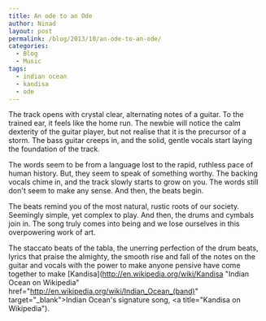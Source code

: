 ```yaml
---
title: An ode to an Ode
author: Ninad
layout: post
permalink: /blog/2013/10/an-ode-to-an-ode/
categories:
  - Blog
  - Music
tags:
  - indian ocean
  - kandisa
  - ode
---
```

The track opens with crystal clear, alternating notes of a guitar. To the trained ear, it feels like the home run. The newbie will notice the calm dexterity of the guitar player, but not realise that it is the precursor of a storm. The bass guitar creeps in, and the solid, gentle vocals start laying the foundation of the track.

The words seem to be from a language lost to the rapid, ruthless pace of human history. But, they seem to speak of something worthy. The backing vocals chime in, and the track slowly starts to grow on you. The words still don't seem to make any sense. And then, the beats begin.

The beats remind you of the most natural, rustic roots of our society. Seemingly simple, yet complex to play. And then, the drums and cymbals join in. The song truly comes into being and we lose ourselves in this overpowering work of art.

The staccato beats of the tabla, the unerring perfection of the drum beats, lyrics that praise the almighty, the smooth rise and fall of the notes on the guitar and vocals with the power to make anyone pensive have come together to make [Kandisa](http://en.wikipedia.org/wiki/Kandisa "Indian Ocean on Wikipedia" href="http://en.wikipedia.org/wiki/Indian_Ocean_(band)" target="_blank">Indian Ocean's</a> signature song, <a title="Kandisa on Wikipedia").
